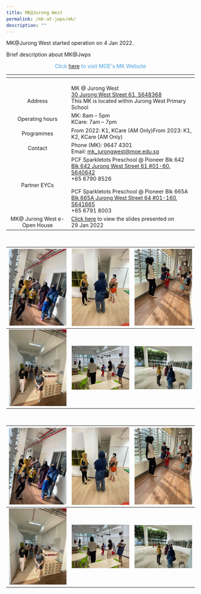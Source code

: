 ```yaml
---
title: MK@Jurong West
permalink: /mk-at-jwps/mk/
description: ""
---
```

MK@Jurong West started operation on 4 Jan 2022.

Brief description about MK@Jwps


<p style = "text-align: center; color: #4a9fe0"> Click <a href="https://moe.gov.sg/preschool/moe-kindergarten/" target = "_blank">here</a> to visit MOE's MK Website


<table>
<thead>
  <tr>
    <th></th>
    <th></th>
  </tr>
</thead>
<tbody>
  <tr>
    <td style="text-align: center;"><br><br>Address</td>
    <td><br>MK @ Jurong West<br><a href="https://www.google.com/maps/place/30%20Jurong%20West%20Street%2061" target ="_blank">30 Jurong West Street 61, S648368</a><br>This MK is located within Jurong West Primary School</td>
  </tr>
  <tr>
    <td style="text-align: center;">Operating hours</td>
    <td>MK: 8am – 5pm<br>KCare: 7am – 7pm</td>
  </tr>
  <tr>
    <td style="text-align: center;">Programmes </td>
    <td>From 2022: K1, KCare (AM Only)From 2023: K1, K2, KCare (AM Only)</td>
  </tr>
  <tr>
    <td style="text-align: center;"> Contact</td>
    <td>Phone (MK): 9647 4301<br>Email: <a href="mailto:mk_jurongwest@moe.edu.sg">mk_jurongwest@moe.edu.sg</a>   </td>
  </tr>
  <tr>
    <td style="text-align: center;"> Partner EYCs</td>
    <td>PCF Sparkletots Preschool @ Pioneer Blk 642<br><a href="https://www.google.com/maps/place/Blk%20642%20Jurong%20West%20Street%2061%20#01-60,%20S640642" target ="_blank">Blk 642 Jurong West Street 61 #01-60, S640642</a><br>+65 6790 8526 <br><br>PCF Sparkletots Preschool @ Pioneer Blk 665A<br><a href="https://www.google.com/maps/place/Blk%20665A%20Jurong%20West%20Street%2064%20#01-160,%20S641665" target ="_blank">Blk 665A Jurong West Street 64 #01-160, S641665</a><br>+65 6791 8003</td>
  </tr>
  
  <tr>
    <td style="text-align: center;"> MK@ Jurong West e-Open House</td>
    <td><a href="https://jurongwestpri.moe.edu.sg/qql/slot/u363/2022/MKJW%20OPEN%20HOUSE%202022.pdf" target ="_blank">Click here</a> to view the slides presented on<br>29 Jan 2022</td>
  </tr>
</tbody>
</table>

<br>


<table>
<thead>
  <tr>
    <th><img src="/images/Moe%20kindergarten@Jurong%20west/MK1.jpeg" alt="MK1.jpeg" width="213"></th>
    <th><img src="/images/Moe%20kindergarten@Jurong%20west/MK2.jpeg" alt="MK2.jpeg" width="215"></th>
    <th><img src="/images/Moe%20kindergarten@Jurong%20west/MK3.jpeg" alt="MK3.jpeg" width="213"></th>
  </tr>
</thead>
<tbody>
  <tr>
    <td><img src="/images/Moe%20kindergarten@Jurong%20west/Mk4.jpeg" alt="Mk4.jpeg" width="213"></td>
    <td><img src="/images/Moe%20kindergarten@Jurong%20west/MK5.jpeg" alt="MK5.jpeg" width="215"></td>
    <td><img src="/images/Moe%20kindergarten@Jurong%20west/MK6.jpeg" alt="MK6.jpeg" width="213"></td>
  </tr>
</tbody>
</table>

<br>


<table>
<thead>
  <tr>
    <th><img src="/images/Moe%20kindergarten@Jurong%20west/MK1.jpeg" alt="MK1.jpeg" width="213"></th>
    <th><img src="/images/Moe%20kindergarten@Jurong%20west/MK2.jpeg" alt="MK2.jpeg" width="215"></th>
    <th><img src="/images/Moe%20kindergarten@Jurong%20west/MK3.jpeg" alt="MK3.jpeg" width="213"></th>
  </tr>
</thead>
<tbody>
  <tr>
    <td><img src="/images/Moe%20kindergarten@Jurong%20west/Mk4.jpeg" alt="Mk4.jpeg" width="213"></td>
    <td><img src="/images/Moe%20kindergarten@Jurong%20west/MK5.jpeg" alt="MK5.jpeg" width="215"></td>
    <td><img src="/images/Moe%20kindergarten@Jurong%20west/MK6.jpeg" alt="MK6.jpeg" width="213"></td>
  </tr>
</tbody>
</table>

